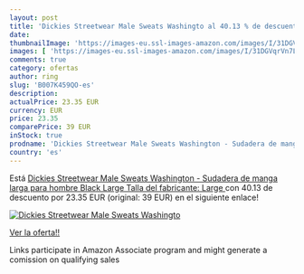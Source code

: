 ```yaml
---
layout: post
title: 'Dickies Streetwear Male Sweats Washingto al 40.13 % de descuento'
date: 
thumbnailImage: 'https://images-eu.ssl-images-amazon.com/images/I/31DGVqrVn7L._SL200_.jpg'
images: [ 'https://images-eu.ssl-images-amazon.com/images/I/31DGVqrVn7L._SL200_.jpg' ]
comments: true
category: ofertas
author: ring
slug: 'B007K459QO-es'
description:
actualPrice: 23.35 EUR
currency: EUR
price: 23.35
comparePrice: 39 EUR
inStock: true
prodname: 'Dickies Streetwear Male Sweats Washington - Sudadera de manga larga para hombre  Black  Large  Talla del fabricante: Large '
country: 'es'
---
```


Está [Dickies Streetwear Male Sweats Washington - Sudadera de manga larga para hombre  Black  Large  Talla del fabricante: Large ](https://www.amazon.es/dp/B007K459QO/?tag=tolees-21) con 40.13 de descuento por 23.35 EUR (original: 39 EUR) en el siguiente enlace!

[![Dickies Streetwear Male Sweats Washingto](https://images-eu.ssl-images-amazon.com/images/I/31DGVqrVn7L._SL200_.jpg)](https://www.amazon.es/dp/B007K459QO/?tag=tolees-21)

[Ver la oferta!!](https://www.amazon.es/dp/B007K459QO/?tag=tolees-21)

Links participate in Amazon Associate program and might generate a comission on qualifying sales


